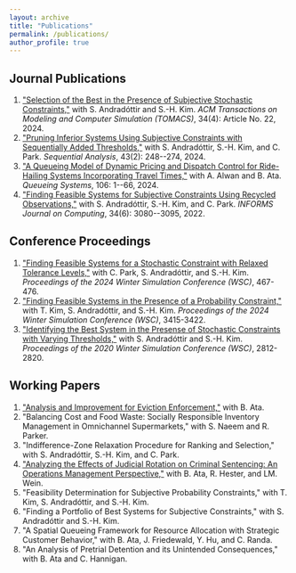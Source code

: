 ```yaml
---
layout: archive
title: "Publications"
permalink: /publications/
author_profile: true
---
```


## Journal Publications
1. ["Selection of the Best in the Presence of Subjective Stochastic Constraints,"](https://dl.acm.org/doi/10.1145/3664814) with S. Andradóttir and S.-H. Kim. *ACM Transactions on Modeling and Computer Simulation (TOMACS)*, 34(4): Article No. 22, 2024.
2. ["Pruning Inferior Systems Using Subjective Constraints with Sequentially Added Thresholds,"](https://www.tandfonline.com/doi/full/10.1080/07474946.2024.2348464) with S. Andradóttir, S.-H. Kim, and C. Park. *Sequential Analysis*, 43(2): 248--274, 2024.
3. ["A Queueing Model of Dynamic Pricing and Dispatch Control for Ride-Hailing Systems Incorporating Travel Times,"](https://link.springer.com/article/10.1007/s11134-023-09901-y) with A. Alwan and B. Ata. *Queueing Systems*, 106: 1--66, 2024.
4. ["Finding Feasible Systems for Subjective Constraints Using Recycled Observations,"](https://pubsonline.informs.org/doi/10.1287/ijoc.2022.1227) with S. Andradóttir, S.-H. Kim, and C. Park. *INFORMS Journal on Computing*, 34(6): 3080--3095, 2022.

## Conference Proceedings
1. ["Finding Feasible Systems for a Stochastic Constraint with Relaxed Tolerance Levels,"](https://ieeexplore.ieee.org/document/10838993) with C. Park, S. Andradóttir, and S.-H. Kim. *Proceedings of the 2024 Winter Simulation Conference (WSC)*, 467-476.
2. ["Finding Feasible Systems in the Presence of a Probability Constraint,"](https://ieeexplore.ieee.org/document/10838753) with T. Kim, S. Andradóttir, and S.-H. Kim. *Proceedings of the 2024 Winter Simulation Conference (WSC)*, 3415-3422.
3. ["Identifying the Best System in the Presense of Stochastic Constraints with Varying Thresholds,"](https://ieeexplore.ieee.org/abstract/document/9384097) with S. Andradóttir and S.-H. Kim. *Proceedings of the 2020 Winter Simulation Conference (WSC)*, 2812-2820.

## Working Papers
1. ["Analysis and Improvement for Eviction Enforcement,"](https://papers.ssrn.com/sol3/papers.cfm?abstract_id=5149529) with B. Ata.
2. "Balancing Cost and Food Waste: Socially Responsible Inventory Management in Omnichannel Supermarkets," with S. Naeem and R. Parker.
3. "Indifference-Zone Relaxation Procedure for Ranking and Selection," with S. Andradóttir, S.-H. Kim, and C. Park.
4. ["Analyzing the Effects of Judicial Rotation on Criminal Sentencing: An Operations Management Perspective,"](https://yuweizhou3.github.io/files/JudgeShoppingDraft.pdf) with B. Ata, R. Hester, and LM. Wein.
5. "Feasibility Determination for Subjective Probability Constraints," with T. Kim, S. Andradóttir, and S.-H. Kim.
6. "Finding a Portfolio of Best Systems for Subjective Constraints," with S. Andradóttir and S.-H. Kim.
7. "A Spatial Queueing Framework for Resource Allocation with Strategic Customer Behavior," with B. Ata, J. Friedewald, Y. Hu, and C. Randa.
8. "An Analysis of Pretrial Detention and its Unintended Consequences," with B. Ata and C. Hannigan.



